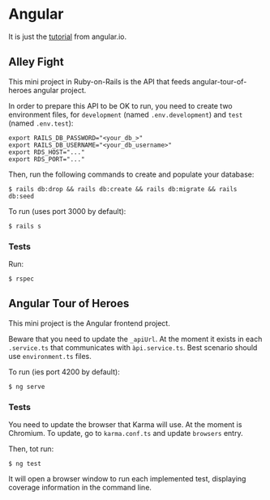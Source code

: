 # Angular

It is just the [tutorial](https://angular.io/tutorial) from angular.io.

## Alley Fight

This mini project in Ruby-on-Rails is the API that feeds angular-tour-of-heroes angular project.

In order to prepare this API to be OK to run, you need to create two environment files, for `development` (named `.env.development`) and `test` (named `.env.test`):

```ỳaml
export RAILS_DB_PASSWORD="<your_db_>"
export RAILS_DB_USERNAME="<your_db_username>"
export RDS_HOST="..."
export RDS_PORT="..."
```

Then, run the following commands to create and populate your database:

```shell
$ rails db:drop && rails db:create && rails db:migrate && rails db:seed
```

To run (uses port 3000 by default):

```shell
$ rails s
```

### Tests

Run:

```shell
$ rspec
```

## Angular Tour of Heroes

This mini project is the Angular frontend project.

Beware that you need to update the `_apiUrl`. At the moment it exists in each `.service.ts` that communicates with `àpi.service.ts`. Best scenario should use `environment.ts` files.

To run (ies port 4200 by default):

```shell
$ ng serve
```

### Tests

You need to update the browser that Karma will use. At the moment is Chromium. To update, go to `karma.conf.ts` and update `browsers` entry.

Then, tot run:

```shell
$ ng test
```

It will open a browser window to run each implemented test, displaying coverage information in the command line.
